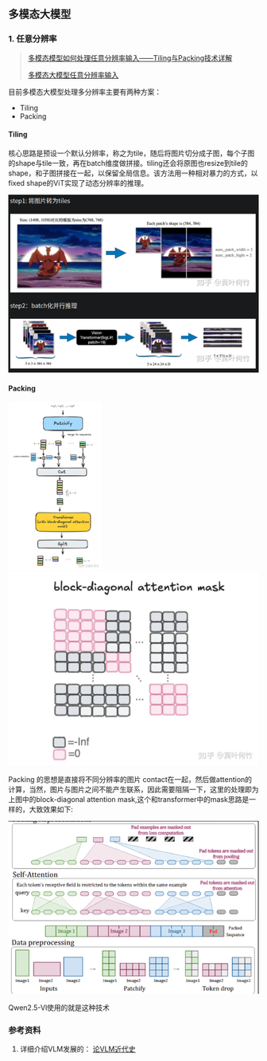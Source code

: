 ## 多模态大模型

### 1. 任意分辨率

> [多模态模型如何处理任意分辨率输入——Tiling与Packing技术详解](https://zhuanlan.zhihu.com/p/1907024362932015897)
>
> [多模态大模型任意分辨率输入](https://zhuanlan.zhihu.com/p/1936211070889993933)

目前多模态大模型处理多分辨率主要有两种方案：

- Tiling
- Packing

#### Tiling

核心思路是预设一个默认分辨率，称之为tile，随后将图片切分成子图，每个子图的shape与tile一致，再在batch维度做拼接。tiling还会将原图也resize到tile的shape，和子图拼接在一起，以保留全局信息。该方法用一种相对暴力的方式，以fixed shape的ViT实现了动态分辨率的推理。

<img src="https://raw.githubusercontent.com/nashpan/image-hosting/main/image-20250903101230266.png" alt="image-20250903101230266" style="zoom:80%;" />

#### Packing

<img src="https://raw.githubusercontent.com/nashpan/image-hosting/main/1.jpg" style="zoom: 33%;" /> <img src="https://raw.githubusercontent.com/nashpan/image-hosting/main/2.jpg" style="zoom: 50%;"/>

Packing 的思想是直接将不同分辨率的图片 contact在一起，然后做attention的计算，当然，图片与图片之间不能产生联系，因此需要阻隔一下，这里的处理即为上图中的block-diagonal attention mask,这个和transformer中的mask思路是一样的，大致效果如下:

<img src="https://raw.githubusercontent.com/nashpan/image-hosting/main/image-20250903103222064.png" alt="image-20250903103222064"  />

Qwen2.5-Vl使用的就是这种技术





### 参考资料

1. 详细介绍VLM发展的： [论VLM近代史](https://zhuanlan.zhihu.com/p/1941628951534470646)


